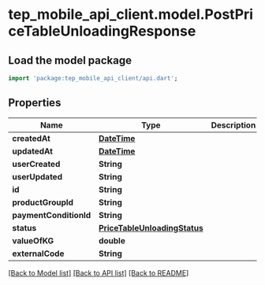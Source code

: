 # tep_mobile_api_client.model.PostPriceTableUnloadingResponse

## Load the model package
```dart
import 'package:tep_mobile_api_client/api.dart';
```

## Properties
Name | Type | Description | Notes
------------ | ------------- | ------------- | -------------
**createdAt** | [**DateTime**](DateTime.md) |  | [optional] 
**updatedAt** | [**DateTime**](DateTime.md) |  | [optional] 
**userCreated** | **String** |  | [optional] 
**userUpdated** | **String** |  | [optional] 
**id** | **String** |  | [optional] 
**productGroupId** | **String** |  | [optional] 
**paymentConditionId** | **String** |  | [optional] 
**status** | [**PriceTableUnloadingStatus**](PriceTableUnloadingStatus.md) |  | [optional] 
**valueOfKG** | **double** |  | [optional] 
**externalCode** | **String** |  | [optional] 

[[Back to Model list]](../README.md#documentation-for-models) [[Back to API list]](../README.md#documentation-for-api-endpoints) [[Back to README]](../README.md)


